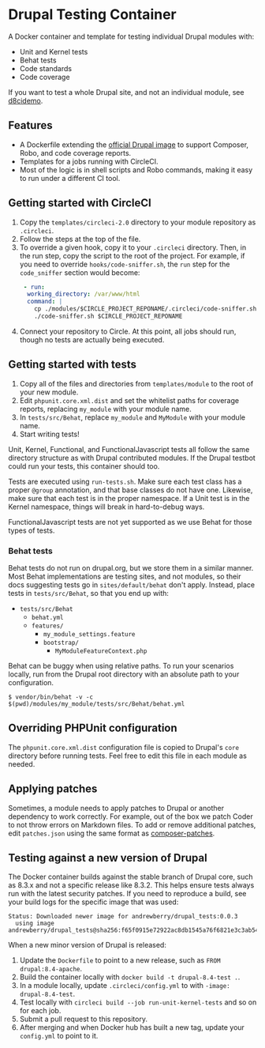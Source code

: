 # Drupal Testing Container

A Docker container and template for testing individual Drupal modules with:

* Unit and Kernel tests
* Behat tests
* Code standards
* Code coverage

If you want to test a whole Drupal site, and not an individual module, see
[d8cidemo](https://github.com/juampynr/d8cidemo).

## Features

* A Dockerfile extending the
  [official Drupal image](https://hub.docker.com/_/drupal/) to support
  Composer, Robo, and code coverage reports.
* Templates for a jobs running with CircleCI. 
* Most of the logic is in shell scripts and Robo commands, making it easy to
  run under a different CI tool.

## Getting started with CircleCI

1. Copy the `templates/circleci-2.0` directory to your module repository as
  `.circleci`.
1. Follow the steps at the top of the file.
1. To override a given hook, copy it to your `.circleci` directory. Then, in
   the run step, copy the script to the root of the project. For example, if
   you need to override `hooks/code-sniffer.sh`, the `run` step for the
   `code_sniffer` section would become:
   ```yaml
    - run:
     working_directory: /var/www/html
     command: |
       cp ./modules/$CIRCLE_PROJECT_REPONAME/.circleci/code-sniffer.sh /var/www/html
       ./code-sniffer.sh $CIRCLE_PROJECT_REPONAME
    ```
1. Connect your repository to Circle. At this point, all jobs should run,
   though no tests are actually being executed.

## Getting started with tests

1. Copy all of the files and directories from `templates/module` to the root of
   your new module.
1. Edit `phpunit.core.xml.dist` and set the whitelist paths for coverage
   reports, replacing `my_module` with your module name.
1. In `tests/src/Behat`, replace `my_module` and `MyModule` with your module name.
1. Start writing tests!

Unit, Kernel, Functional, and FunctionalJavascript tests all follow the same
directory structure as with Drupal contributed modules. If the Drupal testbot
could run your tests, this container should too.

Tests are executed using `run-tests.sh`. Make sure each test class has a proper
`@group` annotation, and that base classes do not have one. Likewise, make sure
that each test is in the proper namespace. If a Unit test is in the Kernel
namespace, things will break in hard-to-debug ways.

FunctionalJavascript tests are not yet supported as we use Behat for those
types of tests.

### Behat tests

Behat tests do not run on drupal.org, but we store them in a similar manner.
Most Behat implementations are testing sites, and not modules, so their docs
suggesting tests go in `sites/default/behat` don't apply. Instead, place tests
in `tests/src/Behat`, so that you end up with:

* `tests/src/Behat`
  * `behat.yml`
  * `features/`
    * `my_module_settings.feature`
    * `bootstrap/`
      * `MyModuleFeatureContext.php`

Behat can be buggy when using relative paths. To run your scenarios locally,
run from the Drupal root directory with an absolute path to your configuration.

```
$ vendor/bin/behat -v -c $(pwd)/modules/my_module/tests/src/Behat/behat.yml
```

## Overriding PHPUnit configuration

The `phpunit.core.xml.dist` configuration file is copied to Drupal's `core`
directory before running tests. Feel free to edit this file in each module as
needed.

## Applying patches

Sometimes, a module needs to apply patches to Drupal or another dependency to
work correctly. For example, out of the box we patch Coder to not throw errors
on Markdown files. To add or remove additional patches, edit `patches.json`
using the same format as
[composer-patches](https://github.com/cweagans/composer-patches).

## Testing against a new version of Drupal

The Docker container builds against the stable branch of Drupal core, such as
8.3.x and not a specific release like 8.3.2. This helps ensure tests always run
with the latest security patches. If you need to reproduce a build, see your
build logs for the specific image that was used:

```
Status: Downloaded newer image for andrewberry/drupal_tests:0.0.3
  using image andrewberry/drupal_tests@sha256:f65f0915e72922ac8db1545a76f6821e3c3ab54256709a2e263069cf8fb0d4e2
```

When a new minor version of Drupal is released:

1. Update the `Dockerfile` to point to a new release, such as
   `FROM drupal:8.4-apache`.
1. Build the container locally with `docker build -t drupal-8.4-test .`.
1. In a module locally, update `.circleci/config.yml` to with
   `-image: drupal-8.4-test`.
1. Test locally with `circleci build --job run-unit-kernel-tests` and so on for
   each job.
1. Submit a pull request to this repository.
1. After merging and when Docker hub has built a new tag, update your
   `config.yml` to point to it.

